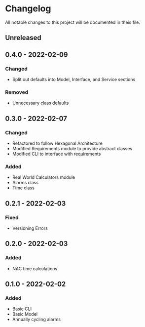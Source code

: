 # Changelog
All notable changes to this project will be documented in theis file.

## Unreleased

## 0.4.0 - 2022-02-09
### Changed
* Split out defaults into Model, Interface, and Service sections

### Removed
* Unnecessary class defaults

## 0.3.0 - 2022-02-07
### Changed
* Refactored to follow Hexagonal Architecture
* Modified Requirements module to provide abstract classes
* Modified CLI to interface with requirements

### Added
* Real World Calculators module
* Alarms class
* Time class

## 0.2.1 - 2022-02-03
### Fixed
* Versioning Errors

## 0.2.0 - 2022-02-03
### Added
* NAC time calculations

## 0.1.0 - 2022-02-02
### Added
* Basic CLI
* Basic Model
* Annually cycling alarms